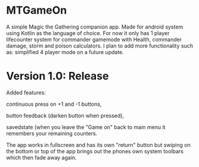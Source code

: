 # MTGameOn

A simple Magic the Gathering companion app.
Made for android system using Kotlin as the language of choice.
For now it only has 1 player lifecounter system for commander gamemode with Health, commander damage, storm and poison calculators.
I plan to add more functionality such as: simplified 4 player mode on a future update.

# Version 1.0: Release

Added features: 

continuous press on +1 and -1 buttons,

button feedback (darken button when pressed),

savedstate (when you leave the "Game on" back to main menu it remembers your remaining counters.

The app works in fullscreen and has its own "return" button but swiping on the bottom or top of the app brings out the phones own system toolbars which then fade away again.
